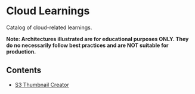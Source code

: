 # Cloud Learnings
Catalog of cloud-related learnings.

**Note: Architectures illustrated are for educational purposes ONLY. They do no necessarily follow best practices and are NOT suitable for production.**

## Contents
- [S3 Thumbnail Creator](./s3_thumbnail_creator/README.md)
